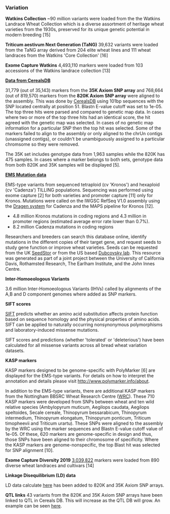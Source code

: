 ### Variation

**Watkins Collection**
~90 million variants were loaded from the the Watkins Landrace Wheat Collection which is a diverse assortment of heritage wheat varieties from the 1930s, preserved for its unique genetic potential in modern breeding [15]

**Triticum aestivum Next Generation (TaNG)**
39,632 variants were loaded from the TaNG array derived from 204 elite wheat lines and 111 wheat landraces from the Watkins 'Core Collection' [16]

**Exome Capture Watkins**
4,493,110 markers were loaded from 103 accessions of the Watkins landrace collection [13]

[**Data from CerealsDB**](http://europepmc.org/abstract/MED/27342803)

31,779 (out of 35,143) markers from the **35K Axiom SNP array** and
768,664 (out of 819,570) markers from the **820K Axiom SNP array** were
aligned to the assembly. This was done by
[CerealsDB](http://europepmc.org/abstract/MED/27342803) using 101bp
sequences with the SNP located centrally at position 51. Blastn E-value
cutoff was set to 1e-05. The top three hits were parsed and compared to
genetic map data. In cases where two or more of the top three hits had
an identical score, the hit agreed with the genetic map was selected. In
cases of no genetic map information for a particular SNP then the top
hit was selected. Some of the markers failed to align to the assembly or
only aligned to the chrUn contigs (unassigned contigs), or couldn't be
unambiguously assigned to a particular chromsome so they were removed.

The 35K set includes genotype data from 1,963 samples while the 820K has
475 samples. In cases where a marker belongs to both sets, genotype data
from both 820K and 35K samples will be displayed [5].

[**EMS Mutation data**](http://europepmc.org/abstract/MED/28096351)

EMS-type variants from sequenced tetraploid (cv 'Kronos') and hexaploid (cv 'Cadenza') TILLING populations. Sequencing was performed using exome capture [2] for both varieties and promoter capture [11] only for Kronos. Mutations were called on the IWGSC RefSeq V1.0 assembly using the [Dragen system](https://file.scirp.org/Html/2-1370287_74603.htm) for Cadenza and the MAPS pipeline for Kronos [12].

- 4.8 million Kronos mutations in coding regions and 4.3 million in promoter regions (estimated average error rate lower than 0.7%).
- 8.2 million Cadenza mutations in coding regions

Researchers and breeders can search this database online, identify mutations in the different copies of their target gene, and request seeds to study gene function or improve wheat varieties. Seeds can be requested from the UK [SeedStor](https://www.seedstor.ac.uk/shopping-cart-tilling.php) or from the US based [Dubcovsky lab](http://dubcovskylab.ucdavis.edu/wheat-tilling). This resource was generated as part of a joint project between the University of California Davis, Rothamsted Research, The Earlham Institute, and the John Innes Centre.

**Inter-Homoeologous Variants**

3.6 million Inter-Homoeologous Variants (IHVs) called by alignments of
the A,B and D component genomes where added as SNP markers.

**SIFT scores**

[SIFT](http://sift.bii.a-star.edu.sg/) predicts whether an amino acid
substitution affects protein function based on sequence homology and the
physical properties of amino acids. SIFT can be applied to naturally
occurring nonsynonymous polymorphisms and laboratory-induced missense
mutations.

SIFT scores and predictions (whether 'tolerated' or
'deleterious') have been calculated for all missense variants across
all bread wheat variation datasets.

**KASP markers**

KASP markers designed to be genome-specific with PolyMarker [6] are
displayed for the EMS-type variants. For details on how to interpret the
annotation and details please visit <http://www.polymarker.info/about>.

In addition to the EMS-type variants, there are additional KASP markers from the Nottingham BBSRC Wheat Research Centre ([WRC](https://www.nottingham.ac.uk/wrc/germplasm-resources/genotyping.aspx)).
These 710 KASP markers were developed from SNPs between wheat and ten wild relative species (Ambylopyrum muticum, Aegilops caudata, Aegilops speltoides, Secale cereale, Thinopyrum bessarabicum, Thinopyrum intermedium, Thinopyrum elongatum, Thinopyrum ponticum, Triticum timopheevii and Triticum urartu). These SNPs were aligned to the assembly by the WRC using the marker sequences and Blastn E-value cutoff value of 1e-05. Of these, 620 markers are genome-specific in design and thus, those SNPs have been aligned to their chromosome of specificity. Where the KASP markers are genome-nonspecific, the top Blast hit was selected for SNP alignment [10].

**Exome Capture Diversity 2019**
[3,039,822](http://wheatgenomics.plantpath.ksu.edu/1000EC/) markers were loaded from 890 diverse wheat landraces and cultivars [14]

**Linkage Disequilibrium (LD) data**

LD data calculate [here](https://github.com/Ensembl/ensembl-variation/tree/release/99/C_code) has been added to 820K and 35K Axiom SNP arrays.

**QTL links**
43 variants from the 820K and 35K Axiom SNP arrays have been linked to QTL in Cereals DB. This will increase as the QTL DB will grow.
An example can be seen [here](https://plants.ensembl.org/Triticum_aestivum/Variation/Explore?r=5A:438266461-438267461;v=BA00617086;vdb=variation;vf=264386). 
